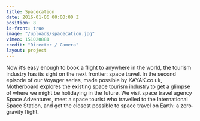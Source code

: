 ```yaml
---
title: Spacecation
date: 2016-01-06 00:00:00 Z
position: 8
is-front: true
image: "/uploads/spacecation.jpg"
vimeo: 151020881
credit: "Director / Camera"
layout: project
---
```


Now it’s easy enough to book a flight to anywhere in the world, the tourism industry has its sight on the next frontier: space travel. In the second episode of our Voyager series, made possible by KAYAK.co.uk, Motherboard explores the existing space tourism industry to get a glimpse of where we might be holidaying in the future. We visit space travel agency Space Adventures, meet a space tourist who travelled to the International Space Station, and get the closest possible to space travel on Earth: a zero-gravity flight.
